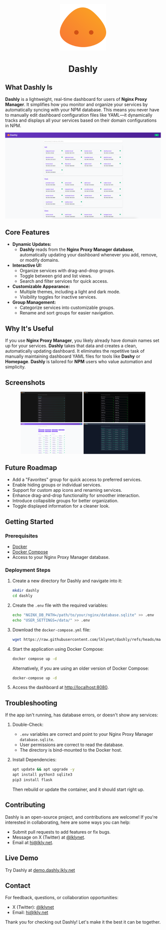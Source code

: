 <p align="center">
  <img src="/static/assets/dashly.svg" alt="Dashly Logo" height="150">
</p>
<h1 align="center">Dashly</h1>

## What Dashly Is

**Dashly** is a lightweight, real-time dashboard for users of **Nginx Proxy Manager**. It simplifies how you monitor and organize your services by automatically syncing with your NPM database. This means you never have to manually edit dashboard configuration files like YAML—it dynamically tracks and displays all your services based on their domain configurations in NPM.

![2025-01-05](/static/assets/hero.png)

## Core Features

- **Dynamic Updates:**
  - **Dashly** reads from the **Nginx Proxy Manager database**, automatically updating your dashboard whenever you add, remove, or modify domains.
- **Interactive UI:**
  - Organize services with drag-and-drop groups.
  - Toggle between grid and list views.
  - Search and filter services for quick access.
- **Customizable Appearance:**
  - Multiple themes, including a light and dark mode.
  - Visibility toggles for inactive services.
- **Group Management:**
  - Categorize services into customizable groups.
  - Rename and sort groups for easier navigation.

## Why It's Useful

If you use **Nginx Proxy Manager**, you likely already have domain names set up for your services. **Dashly** takes that data and creates a clean, automatically updating dashboard. It eliminates the repetitive task of manually maintaining dashboard YAML files for tools like **Dashy** or **Homepage**. **Dashly** is tailored for **NPM** users who value automation and simplicity.

## Screenshots

<p align="center">
  <img src="/static/assets/screenshot1.png" alt="Dashly Screenshot 1" width="200">
  <img src="/static/assets/screenshot2.png" alt="Dashly Screenshot 2" width="200">
  <img src="/static/assets/screenshot3.png" alt="Dashly Screenshot 3" width="200">
  <img src="/static/assets/screenshot4.png" alt="Dashly Screenshot 4" width="200">
</p>

## Future Roadmap

- Add a "Favorites" group for quick access to preferred services.
- Enable hiding groups or individual services.
- Support for custom app icons and renaming services.
- Enhance drag-and-drop functionality for smoother interaction.
- Introduce collapsible groups for better organization.
- Toggle displayed information for a cleaner look.

## Getting Started

### Prerequisites

- [Docker](https://www.docker.com/)
- [Docker Compose](https://docs.docker.com/compose/)
- Access to your Nginx Proxy Manager database.

### Deployment Steps

1. Create a new directory for Dashly and navigate into it:

   ```bash
   mkdir dashly
   cd dashly
   ```

2. Create the `.env` file with the required variables:

   ```bash
   echo "NGINX_DB_PATH=/path/to/your/nginx/database.sqlite" >> .env
   echo "USER_SETTINGS=/data/" >> .env
   ```

3. Download the `docker-compose.yml` file:

   ```bash
   wget https://raw.githubusercontent.com/lklynet/dashly/refs/heads/main/docker-compose.yml
   ```

4. Start the application using Docker Compose:

   ```bash
   docker compose up -d
   ```

   Alternatively, if you are using an older version of Docker Compose:

   ```bash
   docker-compose up -d
   ```

5. Access the dashboard at [http://localhost:8080](http://localhost:8080).

## Troubleshooting

If the app isn't running, has database errors, or doesn't show any services:

1. Double-Check:

   - `.env` variables are correct and point to your Nginx Proxy Manager `database.sqlite`.
   - User permissions are correct to read the database.
   - The directory is bind-mounted to the Docker host.

2. Install Dependencies:

   ```bash
   apt update && apt upgrade -y
   apt install python3 sqlite3
   pip3 install flask
   ```

   Then rebuild or update the container, and it should start right up.

## Contributing

Dashly is an open-source project, and contributions are welcome! If you're interested in collaborating, here are some ways you can help:

- Submit pull requests to add features or fix bugs.
- Message on X (Twitter) at [@lklynet](https://twitter.com/lklynet).
- Email at [hi@lkly.net](mailto:hi@lkly.net).

## Live Demo

Try Dashly at [demo.dashly.lkly.net](demo.dashly.lkly.net)

## Contact

For feedback, questions, or collaboration opportunities:

- X (Twitter): [@lklynet](https://twitter.com/lklynet)
- Email: [hi@lkly.net](mailto:hi@lkly.net)

Thank you for checking out Dashly! Let's make it the best it can be together.
